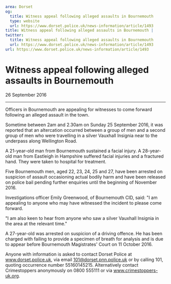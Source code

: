 ```yaml
area: Dorset
og:
  title: Witness appeal following alleged assaults in Bournemouth
  type: website
  url: https://www.dorset.police.uk/news-information/article/1493
title: Witness appeal following alleged assaults in Bournemouth |
twitter:
  title: Witness appeal following alleged assaults in Bournemouth
  url: https://www.dorset.police.uk/news-information/article/1493
url: https://www.dorset.police.uk/news-information/article/1493
```

# Witness appeal following alleged assaults in Bournemouth

26 September 2016

* * *

Officers in Bournemouth are appealing for witnesses to come forward following an alleged assault in the town.

Sometime between 2am and 2.30am on Sunday 25 September 2016, it was reported that an altercation occurred between a group of men and a second group of men who were travelling in a silver Vauxhall Insignia near to the underpass along Wellington Road.

A 21-year-old man from Bournemouth sustained a facial injury. A 28-year-old man from Eastleigh in Hampshire suffered facial injuries and a fractured hand. They were taken to hospital for treatment.

Five Bournemouth men, aged 22, 23, 24, 25 and 27, have been arrested on suspicion of assault occasioning actual bodily harm and have been released on police bail pending further enquiries until the beginning of November 2016.

Investigations officer Emily Greenwood, of Bournemouth CID, said: "I am appealing to anyone who may have witnessed the incident to please come forward.

"I am also keen to hear from anyone who saw a silver Vauxhall Insignia in the area at the relevant time."

A 27-year-old was arrested on suspicion of a driving offence. He has been charged with failing to provide a specimen of breath for analysis and is due to appear before Bournemouth Magistrates' Court on 11 October 2016.

Anyone with information is asked to contact Dorset Police at www.dorset.police.uk, via email 101@dorset.pnn.police.uk or by calling 101, quoting occurrence number 55160145215. Alternatively contact Crimestoppers anonymously on 0800 555111 or via www.crimestoppers-uk.org.

